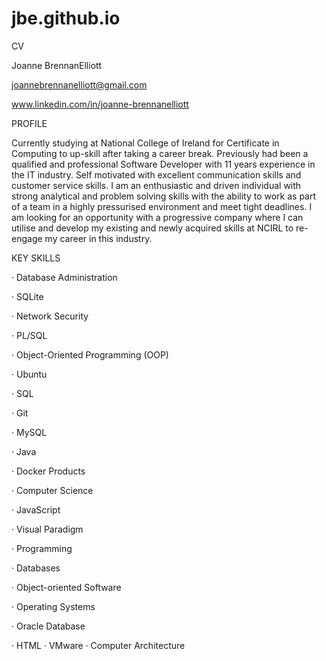 # jbe.github.io

CV

Joanne BrennanElliott

joannebrennanelliott@gmail.com

www.linkedin.com/in/joanne-brennanelliott

PROFILE

Currently studying at National College of Ireland for Certificate in Computing to up-skill after taking a career break. Previously had been a qualified and professional Software Developer with 11 years experience in the IT industry. Self motivated with excellent communication skills and customer service skills. I am an enthusiastic and driven individual with strong analytical and problem solving skills with the ability to work as part of a team in a highly pressurised environment and meet tight deadlines. I am looking for an opportunity with a progressive company where I can utilise and develop my existing and newly acquired skills at NCIRL to re-engage my career in this industry.

KEY SKILLS

· Database Administration

· SQLite

· Network Security

· PL/SQL

· Object-Oriented Programming (OOP)

· Ubuntu

· SQL

· Git

· MySQL

· Java

· Docker Products

· Computer Science

· JavaScript

· Visual Paradigm

· Programming

· Databases

· Object-oriented Software

· Operating Systems

· Oracle Database

· HTML · VMware · Computer Architecture
